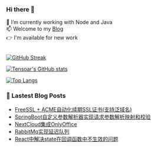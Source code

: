 ### Hi there 👋

<!--
**tensoar/tensoar** is a ✨ _special_ ✨ repository because its `README.md` (this file) appears on your GitHub profile.

Here are some ideas to get you started:

- 🔭 I’m currently working on ...
- 🌱 I’m currently learning ...
- 👯 I’m looking to collaborate on ...
- 🤔 I’m looking for help with ...
- 💬 Ask me about ...
- 📫 How to reach me: ...
- 😄 Pronouns: ...
- ⚡ Fun fact: ...
-->
🌱 I’m currently working with Node and Java <br>
📫 Welcome to my [Blog](https://labrador.ink) <br>
👉 I'm available for new work <br><br>

[![GitHub Streak](https://github-readme-streak-stats.herokuapp.com/?user=tensoar)]([https://git.io/streak-stats](https://github.com/tensoar))

[![Tensoar's GitHub stats](https://github-readme-stats.vercel.app/api?username=tensoar&show_icons=true&count_private=true&hide=contribs&include_all_commits=true&theme=vue-dark&custom_title=Tensoar's%20GitHub%20stats)](https://github.com/tensoar)


[![Top Langs](https://github-readme-stats.vercel.app/api/top-langs/?username=tensoar&layout=compact&theme=vue-dark&card_width=445&langs_count=6)](https://github.com/tensoar)

### 🔭 Lastest Blog Posts

<!-- BLOG-POST-LIST:START -->
- [FreeSSL + ACME自动化续期SSL证书&lpar;支持泛域名&rpar;](https://labrador.ink/index.php/posts/196)
- [SpringBoot自定义参数解析器实现请求参数解析映射和校验](https://labrador.ink/index.php/posts/194)
- [NextCloud集成OnlyOffice](https://labrador.ink/index.php/posts/191)
- [RabbitMq实现延迟队列](https://labrador.ink/index.php/posts/190)
- [React中解决state在回调函数中不生效的问题](https://labrador.ink/index.php/posts/187)
<!-- BLOG-POST-LIST:END -->

